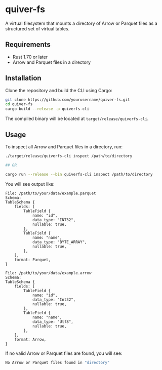 # quiver-fs
A virtual filesystem that mounts a directory of Arrow or Parquet files as a structured set of virtual tables.

## Requirements

- Rust 1.70 or later
- Arrow and Parquet files in a directory

## Installation

Clone the repository and build the CLI using Cargo:

```sh
git clone https://github.com/yourusername/quiver-fs.git
cd quiver-fs
cargo build --release -p quiverfs-cli
```

The compiled binary will be located at `target/release/quiverfs-cli`.

## Usage

To inspect all Arrow and Parquet files in a directory, run: 

``` sh
./target/release/quiverfs-cli inspect /path/to/directory

## OR

cargo run --release --bin quiverfs-cli inspect /path/to/directory
```

You will see output like:

```
File: /path/to/your/data/example.parquet
Schema:
TableSchema {
    fields: [
        TableField {
            name: "id",
            data_type: "INT32",
            nullable: true,
        },
        TableField {
            name: "name",
            data_type: "BYTE_ARRAY",
            nullable: true,
        },
    ],
    format: Parquet,
}

File: /path/to/your/data/example.arrow
Schema:
TableSchema {
    fields: [
        TableField {
            name: "id",
            data_type: "Int32",
            nullable: true,
        },
        TableField {
            name: "name",
            data_type: "Utf8",
            nullable: true,
        },
    ],
    format: Arrow,
}
```

If no valid Arrow or Parquet files are found, you will see:
``` sh
No Arrow or Parquet files found in "directory"
```

